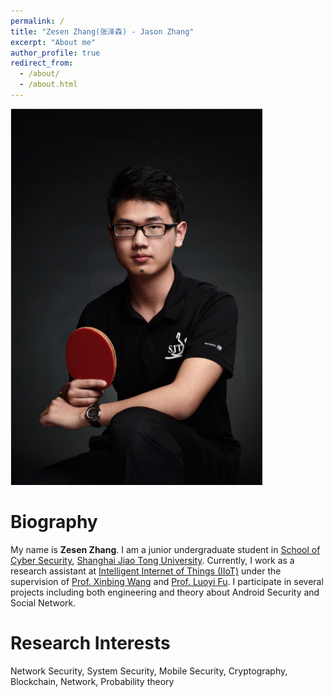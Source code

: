 ```yaml
---
permalink: /
title: "Zesen Zhang(张泽森) - Jason Zhang"
excerpt: "About me"
author_profile: true
redirect_from: 
  - /about/
  - /about.html
---
```

<img src="images/zesenzhang.jpg" width = "80%" />

Biography
======
My name is **Zesen Zhang**. I am a junior undergraduate student in [School of Cyber Security](http://www.infosec.sjtu.edu.cn), [Shanghai Jiao Tong University](http://www.sjtu.edu.cn). Currently, I work as a research assistant at [Intelligent Internet of Things (IIoT)](http://iiot.sjtu.edu.cn/) under the supervision of [Prof. Xinbing Wang](http://iwct.sjtu.edu.cn/Personal/xwang8/) and [Prof. Luoyi Fu](http://www.cs.sjtu.edu.cn/~fu-ly/index.html). I participate in several projects including both engineering and theory about Android Security and Social Network.

Research Interests
======
Network Security, System Security, Mobile Security, Cryptography, Blockchain, Network, Probability theory
